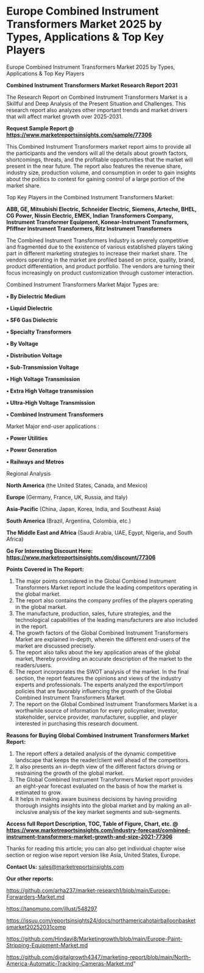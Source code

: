# Europe Combined Instrument Transformers Market 2025 by Types, Applications & Top Key Players
 Europe Combined Instrument Transformers Market 2025 by Types, Applications & Top Key Players

<strong>Combined Instrument Transformers Market Research Report 2031</strong>

The Research Report on Combined Instrument Transformers Market is a Skillful and Deep Analysis of the Present Situation and Challenges. This research report also analyzes other important trends and market drivers that will affect market growth over 2025-2031.

<strong>Request Sample Report @ <a href=https://www.marketreportsinsights.com/sample/77306>https://www.marketreportsinsights.com/sample/77306</a></strong>

This Combined Instrument Transformers market report aims to provide all the participants and the vendors will all the details about growth factors, shortcomings, threats, and the profitable opportunities that the market will present in the near future. The report also features the revenue share, industry size, production volume, and consumption in order to gain insights about the politics to contest for gaining control of a large portion of the market share.

Top Key Players in the Combined Instrument Transformers Market:

<strong>ABB, GE, Mitsubishi Electric, Schneider Electric, Siemens, Arteche, BHEL, CG Power, Nissin Electric, EMEK, Indian Transformers Company, Instrument Transformer Equipment, Konear-Instrument Transformers, Pfiffner Instrument Transformers, Ritz Instrument Transformers</strong>

The Combined Instrument Transformers Industry is severely competitive and fragmented due to the existence of various established players taking part in different marketing strategies to increase their market share. The vendors operating in the market are profiled based on price, quality, brand, product differentiation, and product portfolio. The vendors are turning their focus increasingly on product customization through customer interaction.

Combined Instrument Transformers Market Major Types are:

<strong>• By Dielectric Medium

• Liquid Dielectric

• SF6 Gas Dielectric

• Specialty Transformers

• By Voltage

• Distribution Voltage

• Sub-Transmission Voltage

• High Voltage Transmission

• Extra High Voltage transmission

• Ultra-High Voltage Transmission

• Combined Instrument Transformers</strong>

Market Major end-user applications :

<strong>• Power Utilities

• Power Generation

• Railways and Metros</strong>

Regional Analysis

</u><strong><b>North America</b></strong> (the United States, Canada, and Mexico)

<strong><b>Europe </b></strong>(Germany, France, UK, Russia, and Italy)

<strong><b>Asia-Pacific</b></strong> (China, Japan, Korea, India, and Southeast Asia)

<strong><b>South America</b></strong> (Brazil, Argentina, Colombia, etc.)

<strong><b>The Middle East and Africa</b></strong> (Saudi Arabia, UAE, Egypt, Nigeria, and South Africa)

<strong>Go For Interesting Discount Here: <a href=https://www.marketreportsinsights.com/discount/77306>https://www.marketreportsinsights.com/discount/77306</a></strong>

<strong>Points Covered in The Report:</strong>
<ol>
  <li>The major points considered in the Global Combined Instrument Transformers Market report include the leading competitors operating in the global market.</li>
  <li>The report also contains the company profiles of the players operating in the global market.</li>
  <li>The manufacture, production, sales, future strategies, and the technological capabilities of the leading manufacturers are also included in the report.</li>
  <li>The growth factors of the Global Combined Instrument Transformers Market are explained in-depth, wherein the different end-users of the market are discussed precisely.</li>
  <li>The report also talks about the key application areas of the global market, thereby providing an accurate description of the market to the readers/users.</li>
  <li>The report incorporates the SWOT analysis of the market. In the final section, the report features the opinions and views of the industry experts and professionals. The experts analyzed the export/import policies that are favorably influencing the growth of the Global Combined Instrument Transformers Market.</li>
  <li>The report on the Global Combined Instrument Transformers Market is a worthwhile source of information for every policymaker, investor, stakeholder, service provider, manufacturer, supplier, and player interested in purchasing this research document.</li>
</ol>
<strong>Reasons for Buying Global Combined Instrument Transformers Market Report:</strong>

<ol>
  <li>The report offers a detailed analysis of the dynamic competitive landscape that keeps the reader/client well ahead of the competitors.</li>
  <li>It also presents an in-depth view of the different factors driving or restraining the growth of the global market.</li>
  <li>The Global Combined Instrument Transformers Market report provides an eight-year forecast evaluated on the basis of how the market is estimated to grow.</li>
  <li>It helps in making aware business decisions by having providing thorough insights insights into the global market and by making an all-inclusive analysis of the key market segments and sub-segments.</li>
</ol>
<strong>Access full Report Description, TOC, Table of Figure, Chart, etc. @ <a href=https://www.marketreportsinsights.com/industry-forecast/combined-instrument-transformers-market-growth-and-size-2021-77306>https://www.marketreportsinsights.com/industry-forecast/combined-instrument-transformers-market-growth-and-size-2021-77306</a></strong>


Thanks for reading this article; you can also get individual chapter wise section or region wise report version like Asia, United States, Europe.

<strong>Contact Us:</strong>
sales@marketreportsinsights.com

<strong>Our other reports:</strong>

<a href=https://github.com/arha237/market-research1/blob/main/Europe-Forwarders-Market.md>https://github.com/arha237/market-research1/blob/main/Europe-Forwarders-Market.md</a>

<a href=https://tanomuno.com/illust/548297>https://tanomuno.com/illust/548297</a>

<a href=https://issuu.com/reportsinsights24/docs/northamericahotairballoonbasketsmarket20252031comp>https://issuu.com/reportsinsights24/docs/northamericahotairballoonbasketsmarket20252031comp</a>

<a href=https://github.com/Hindavi8/Marketingrowth/blob/main/Europe-Paint-Stripping-Equipment-Market.md>https://github.com/Hindavi8/Marketingrowth/blob/main/Europe-Paint-Stripping-Equipment-Market.md</a>

<a href=https://github.com/digitalgrowth4347/marketing-report/blob/main/North-America-Automatic-Tracking-Cameras-Market.md>https://github.com/digitalgrowth4347/marketing-report/blob/main/North-America-Automatic-Tracking-Cameras-Market.md</a>"
